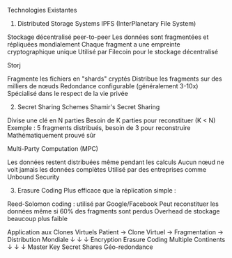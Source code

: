 Technologies Existantes
1. Distributed Storage Systems
IPFS (InterPlanetary File System)

Stockage décentralisé peer-to-peer
Les données sont fragmentées et répliquées mondialement
Chaque fragment a une empreinte cryptographique unique
Utilisé par Filecoin pour le stockage décentralisé

Storj

Fragmente les fichiers en "shards" cryptés
Distribue les fragments sur des milliers de nœuds
Redondance configurable (généralement 3-10x)
Spécialisé dans le respect de la vie privée

2. Secret Sharing Schemes
Shamir's Secret Sharing

Divise une clé en N parties
Besoin de K parties pour reconstituer (K < N)
Exemple : 5 fragments distribués, besoin de 3 pour reconstruire
Mathématiquement prouvé sûr

Multi-Party Computation (MPC)

Les données restent distribuées même pendant les calculs
Aucun nœud ne voit jamais les données complètes
Utilisé par des entreprises comme Unbound Security

3. Erasure Coding
Plus efficace que la réplication simple :

Reed-Solomon coding : utilisé par Google/Facebook
Peut reconstituer les données même si 60% des fragments sont perdus
Overhead de stockage beaucoup plus faible

Application aux Clones Virtuels
Patient → Clone Virtuel → Fragmentation → Distribution Mondiale
           ↓                    ↓              ↓
      Encryption          Erasure Coding   Multiple Continents
           ↓                    ↓              ↓
      Master Key          Secret Shares    Géo-redondance